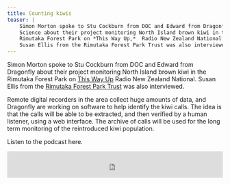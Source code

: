 ```yaml
---
title: Counting kiwis
teaser: |    
    Simon Morton spoke to Stu Cockburn from DOC and Edward from Dragonfly
    Science about their project monitoring North Island brown kiwi in the
    Rimutaka Forest Park on *This Way Up,*  Radio New Zealand National.
    Susan Ellis from the Rimutaka Forest Park Trust was also interviewed.
---
```

 Simon Morton spoke to Stu Cockburn from DOC and Edward from Dragonfly
about their project monitoring North Island brown kiwi in the Rimutaka
Forest Park on  [This Way
Up](http://www.radionz.co.nz/national/programmes/thiswayup)  Radio New
Zealand National. Susan Ellis from the [Rimutaka Forest Park
Trust](http://www.rimutakatrust.org.nz/) was also interviewed.

Remote digital recorders in the area collect huge amounts of data, and
Dragonfly are working on software to help identify the kiwi calls. The
idea is that the calls will be able to be extracted, and then verified
by a human listener, using a web interface.  The archive of calls will
be used for the long term monitoring of the reintroduced kiwi
population.

Listen to the podcast here.

<iframe src="http://www.radionz.co.nz/audio/remote-player?id=2519234"
width="100%" frameborder="0" height="62px"></iframe>
